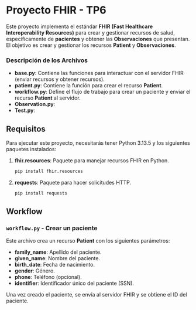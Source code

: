 # Proyecto FHIR - TP6

Este proyecto implementa el estándar **FHIR (Fast Healthcare Interoperability Resources)** para crear y gestionar recursos de salud, específicamente de **pacientes** y obtener las **Observaciones** que presentan. El objetivo es crear y gestionar los recursos **Patient** y **Observaciones**.

### Descripción de los Archivos

- **base.py**: Contiene las funciones para interactuar con el servidor FHIR (enviar recursos y obtener recursos).
- **patient.py**: Contiene la función para crear el recurso **Patient**.
- **workflow.py**: Define el flujo de trabajo para crear un paciente y enviar el recurso **Patient** al servidor.
- **Observation.py**: 
- **Test.py**:

## Requisitos

Para ejecutar este proyecto, necesitarás tener Python 3.13.5 y los siguientes paquetes instalados:

1. **fhir.resources**: Paquete para manejar recursos FHIR en Python.
    ```bash
    pip install fhir.resources
    ```

2. **requests**: Paquete para hacer solicitudes HTTP.
    ```bash
    pip install requests
    ```


## Workflow
### `workflow.py` - Crear un paciente

Este archivo crea un recurso **Patient** con los siguientes parámetros:

- **family_name**: Apellido del paciente.
- **given_name**: Nombre del paciente.
- **birth_date**: Fecha de nacimiento.
- **gender**: Género.
- **phone**: Teléfono (opcional).
- **identifier**: Identificador único del paciente (SSN).

Una vez creado el paciente, se envía al servidor FHIR y se obtiene el ID del paciente. 

